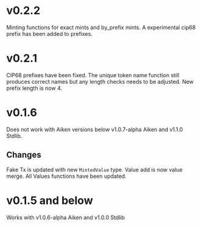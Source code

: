 # v0.2.2

Minting functions for exact mints and by_prefix mints. A experimental cip68 prefix has been added to prefixes.

# v0.2.1

CIP68 prefixes have been fixed. The unique token name function still produces correct names but any length checks needs to be adjusted. New prefix length is now 4.

# v0.1.6

Does not work with Aiken versions below v1.0.7-alpha Aiken and v1.1.0 Stdlib.

## Changes

Fake Tx is updated with new `MintedValue` type.
Value add is now value merge. All Values functions have been updated.

# v0.1.5 and below

Works with v1.0.6-alpha Aiken and v1.0.0 Stdlib